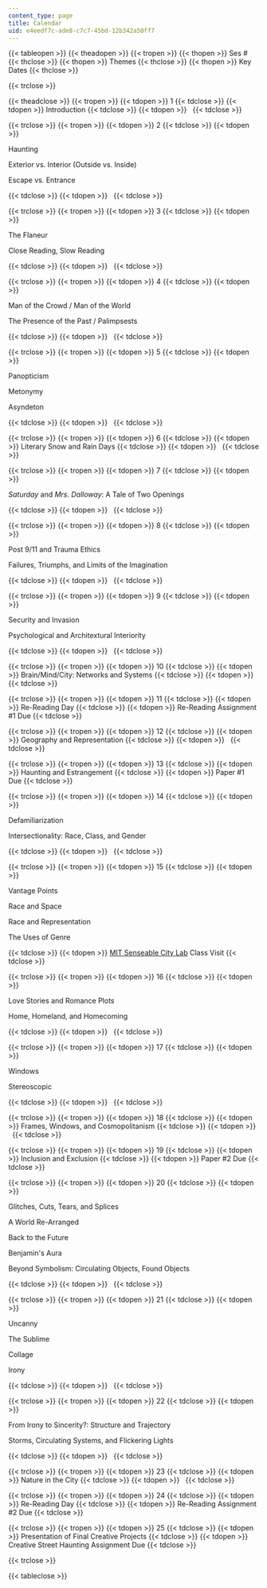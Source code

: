 ```yaml
---
content_type: page
title: Calendar
uid: e4eedf7c-ade8-c7c7-45bd-12b342a50ff7
---
```


{{< tableopen >}}
{{< theadopen >}}
{{< tropen >}}
{{< thopen >}}
Ses #
{{< thclose >}}
{{< thopen >}}
Themes
{{< thclose >}}
{{< thopen >}}
Key Dates
{{< thclose >}}

{{< trclose >}}

{{< theadclose >}}
{{< tropen >}}
{{< tdopen >}}
1
{{< tdclose >}}
{{< tdopen >}}
Introduction
{{< tdclose >}}
{{< tdopen >}}
 
{{< tdclose >}}

{{< trclose >}}
{{< tropen >}}
{{< tdopen >}}
2
{{< tdclose >}}
{{< tdopen >}}


Haunting

Exterior vs. Interior (Outside vs. Inside)

Escape vs. Entrance


{{< tdclose >}}
{{< tdopen >}}
 
{{< tdclose >}}

{{< trclose >}}
{{< tropen >}}
{{< tdopen >}}
3
{{< tdclose >}}
{{< tdopen >}}


The Flaneur

Close Reading, Slow Reading


{{< tdclose >}}
{{< tdopen >}}
 
{{< tdclose >}}

{{< trclose >}}
{{< tropen >}}
{{< tdopen >}}
4
{{< tdclose >}}
{{< tdopen >}}


Man of the Crowd / Man of the World

The Presence of the Past / Palimpsests


{{< tdclose >}}
{{< tdopen >}}
 
{{< tdclose >}}

{{< trclose >}}
{{< tropen >}}
{{< tdopen >}}
5
{{< tdclose >}}
{{< tdopen >}}


Panopticism

Metonymy

Asyndeton


{{< tdclose >}}
{{< tdopen >}}
 
{{< tdclose >}}

{{< trclose >}}
{{< tropen >}}
{{< tdopen >}}
6
{{< tdclose >}}
{{< tdopen >}}
Literary Snow and Rain Days
{{< tdclose >}}
{{< tdopen >}}
 
{{< tdclose >}}

{{< trclose >}}
{{< tropen >}}
{{< tdopen >}}
7
{{< tdclose >}}
{{< tdopen >}}


_Saturday_ and _Mrs. Dalloway_: A Tale of Two Openings


{{< tdclose >}}
{{< tdopen >}}
 
{{< tdclose >}}

{{< trclose >}}
{{< tropen >}}
{{< tdopen >}}
8
{{< tdclose >}}
{{< tdopen >}}


Post 9/11 and Trauma Ethics

Failures, Triumphs, and Limits of the Imagination


{{< tdclose >}}
{{< tdopen >}}
 
{{< tdclose >}}

{{< trclose >}}
{{< tropen >}}
{{< tdopen >}}
9
{{< tdclose >}}
{{< tdopen >}}


Security and Invasion

Psychological and Architextural Interiority


{{< tdclose >}}
{{< tdopen >}}
 
{{< tdclose >}}

{{< trclose >}}
{{< tropen >}}
{{< tdopen >}}
10
{{< tdclose >}}
{{< tdopen >}}
Brain/Mind/City: Networks and Systems
{{< tdclose >}}
{{< tdopen >}}
 
{{< tdclose >}}

{{< trclose >}}
{{< tropen >}}
{{< tdopen >}}
11
{{< tdclose >}}
{{< tdopen >}}
Re-Reading Day
{{< tdclose >}}
{{< tdopen >}}
Re-Reading Assignment #1 Due
{{< tdclose >}}

{{< trclose >}}
{{< tropen >}}
{{< tdopen >}}
12
{{< tdclose >}}
{{< tdopen >}}
Geography and Representation
{{< tdclose >}}
{{< tdopen >}}
 
{{< tdclose >}}

{{< trclose >}}
{{< tropen >}}
{{< tdopen >}}
13
{{< tdclose >}}
{{< tdopen >}}
Haunting and Estrangement
{{< tdclose >}}
{{< tdopen >}}
Paper #1 Due
{{< tdclose >}}

{{< trclose >}}
{{< tropen >}}
{{< tdopen >}}
14
{{< tdclose >}}
{{< tdopen >}}


Defamiliarization

Intersectionality: Race, Class, and Gender


{{< tdclose >}}
{{< tdopen >}}
 
{{< tdclose >}}

{{< trclose >}}
{{< tropen >}}
{{< tdopen >}}
15
{{< tdclose >}}
{{< tdopen >}}


Vantage Points

Race and Space

Race and Representation

The Uses of Genre


{{< tdclose >}}
{{< tdopen >}}
[MIT Senseable City Lab](http://senseable.mit.edu/) Class Visit
{{< tdclose >}}

{{< trclose >}}
{{< tropen >}}
{{< tdopen >}}
16
{{< tdclose >}}
{{< tdopen >}}


Love Stories and Romance Plots

Home, Homeland, and Homecoming


{{< tdclose >}}
{{< tdopen >}}
 
{{< tdclose >}}

{{< trclose >}}
{{< tropen >}}
{{< tdopen >}}
17
{{< tdclose >}}
{{< tdopen >}}


Windows

Stereoscopic


{{< tdclose >}}
{{< tdopen >}}
 
{{< tdclose >}}

{{< trclose >}}
{{< tropen >}}
{{< tdopen >}}
18
{{< tdclose >}}
{{< tdopen >}}
Frames, Windows, and Cosmopolitanism
{{< tdclose >}}
{{< tdopen >}}
 
{{< tdclose >}}

{{< trclose >}}
{{< tropen >}}
{{< tdopen >}}
19
{{< tdclose >}}
{{< tdopen >}}
Inclusion and Exclusion
{{< tdclose >}}
{{< tdopen >}}
Paper #2 Due
{{< tdclose >}}

{{< trclose >}}
{{< tropen >}}
{{< tdopen >}}
20
{{< tdclose >}}
{{< tdopen >}}


Glitches, Cuts, Tears, and Splices

A World Re-Arranged

Back to the Future

Benjamin's Aura

Beyond Symbolism: Circulating Objects, Found Objects


{{< tdclose >}}
{{< tdopen >}}
 
{{< tdclose >}}

{{< trclose >}}
{{< tropen >}}
{{< tdopen >}}
21
{{< tdclose >}}
{{< tdopen >}}


Uncanny

The Sublime

Collage

Irony


{{< tdclose >}}
{{< tdopen >}}
 
{{< tdclose >}}

{{< trclose >}}
{{< tropen >}}
{{< tdopen >}}
22
{{< tdclose >}}
{{< tdopen >}}


From Irony to Sincerity?: Structure and Trajectory

Storms, Circulating Systems, and Flickering Lights


{{< tdclose >}}
{{< tdopen >}}
 
{{< tdclose >}}

{{< trclose >}}
{{< tropen >}}
{{< tdopen >}}
23
{{< tdclose >}}
{{< tdopen >}}
Nature in the City
{{< tdclose >}}
{{< tdopen >}}
 
{{< tdclose >}}

{{< trclose >}}
{{< tropen >}}
{{< tdopen >}}
24
{{< tdclose >}}
{{< tdopen >}}
Re-Reading Day
{{< tdclose >}}
{{< tdopen >}}
Re-Reading Assignment #2 Due
{{< tdclose >}}

{{< trclose >}}
{{< tropen >}}
{{< tdopen >}}
25
{{< tdclose >}}
{{< tdopen >}}
Presentation of Final Creative Projects
{{< tdclose >}}
{{< tdopen >}}
Creative Street Haunting Assignment Due
{{< tdclose >}}

{{< trclose >}}

{{< tableclose >}}